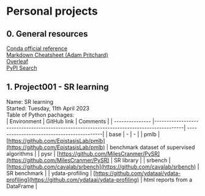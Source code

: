 # Personal projects

## 0. General resources

[Conda official reference](https://docs.conda.io/en/latest/index.html)<br>
[Markdown Cheatsheet (Adam Pritchard)](https://github.com/adam-p/markdown-here/wiki/Markdown-Cheatsheet)<br>
[Overleaf](https://www.overleaf.com/)<br>
[PyPI Search](https://pypi.org/)

## 1. Project001 - SR learning

Name: SR learning<br>
Started: Tuesday, 11th April 2023<br>
Table of Python pachages:<br>
| Environment     | GitHub link                                                                              | Comments                                   |
| --------------- |------------------------------------------------------------------------------------------| -------------------------------------------|
| base            | -                                                                                        | -                                          |
| pmlb            | [https://github.com/EpistasisLab/pmlb](https://github.com/EpistasisLab/pmlb)             | benchmark dataset of supervised algorithms |
| pysr            | [https://github.com/MilesCranmer/PySR](https://github.com/MilesCranmer/PySR)             | SR library                                 |
| srbench         | [https://github.com/cavalab/srbench](https://github.com/cavalab/srbench)                 | SR benchmark                               |
| ydata-profiling | [https://github.com/ydataai/ydata-profiling](https://github.com/ydataai/ydata-profiling) | html reports from a DataFrame              |

